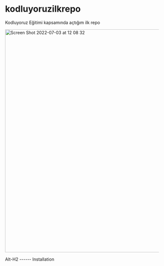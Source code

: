 # kodluyoruzilkrepo
Kodluyoruz Eğitimi kapsamında açtığım ilk repo

<img width="731" alt="Screen Shot 2022-07-03 at 12 08 32" src="https://user-images.githubusercontent.com/97690923/177032981-47de8a17-8bec-40ad-aa29-10f3b347c3c5.png">

Alt-H2
------ Installation
